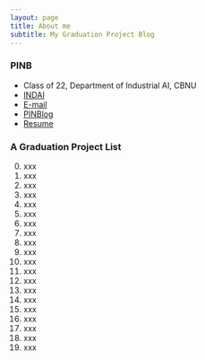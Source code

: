 ```yaml
---
layout: page
title: About me
subtitle: My Graduation Project Blog
---
```


### PINB 

- Class of 22, Department of Industrial AI, CBNU
- [INDAI](https://indai.cbnu.ac.kr/iai)
- [E-mail](deanpinb@gmail.com)
- [PINBlog](https://pinblog.codes)
- [Resume](https://resume.pinblog.codes)


### A Graduation Project List

00. xxx
01. xxx
02. xxx
03. xxx
04. xxx
05. xxx
06. xxx
07. xxx
08. xxx
09. xxx
10. xxx
11. xxx
12. xxx
13. xxx
14. xxx
15. xxx
16. xxx
17. xxx
18. xxx
19. xxx
